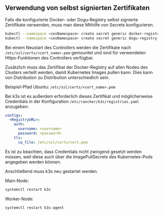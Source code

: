## Verwendung von selbst signierten Zertifikaten

Falls die konfigurierte Docker- oder Dogu-Registry selbst signierte Zertifikate verwenden, muss man diese Mithilfe von Secrets
konfigurieren.

```bash
kubectl --namespace <cesNamespace> create secret generic docker-registry-cert --from-file=docker-registry-cert.pem=<cert_name>.pem
kubectl --namespace <cesNamespace> create secret generic dogu-registry-cert --from-file=dogu-registry-cert.pem=<cert_name>.pem
```

Bei einem Neustart des Controllers werden die Zertifikate nach `/etc/ssl/certs/<cert_name>.pem` gemountet und sind
für verwendeten Https-Funktionen des Controllers verfügbar.

Zusätzlich muss das Zertifikat der Docker-Registry auf allen Nodes des Clusters verteilt werden, damit Kubernetes Images pullen kann.
Dies kann von Distribution zu Distribution unterschiedlich sein.

Beispiel-Pfad Ubuntu:
`/etc/ssl/certs/<cert_name>.pem`

Bei k3s ist es außerdem erforderlich dieses Zertifikat und möglicherweise Credentials in der Konfiguration `/etc/rancher/k3s/registries.yaml` anzugeben:

```yaml
configs:
  <RegistryURL>:
    auth:
      username: <username>
      password: <password>
    tls:
      ca_file: /etc/ssl/certs/cert.pem
```

Es ist zu beachten, dass Credentials nicht zwingend gesetzt werden müssen, weil diese auch über die ImagePullSecrets des
Kubernetes-Pods angegeben werden können.

Anschließend muss k3s neu gestartet werden.

Main-Node:
```bash
systemctl restart k3s
```

Worker-Node:
```bash
systemctl restart k3s-agent
```
